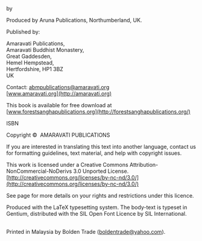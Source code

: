 \
by

Produced by Aruna Publications, Northumberland, UK.

Published by:

Amaravati Publications,\
Amaravati Buddhist Monastery,\
Great Gaddesden,\
Hemel Hempstead,\
Hertfordshire, HP1 3BZ\
UK

Contact: abmpublications@amaravati.org\
[www.amaravati.org](http://amaravati.org)

This book is available for free download at\
[www.forestsanghapublications.org](http://forestsanghapublications.org/)

ISBN

Copyright ©  AMARAVATI PUBLICATIONS

If you are interested in translating this text into another language,
contact us for formatting guidelines, text material, and help with
copyright issues.

This work is licensed under a Creative Commons
Attribution-NonCommercial-NoDerivs 3.0 Unported License.\
[http://creativecommons.org/licenses/by-nc-nd/3.0/](http://creativecommons.org/licenses/by-nc-nd/3.0/)

See page for more details on your rights and restrictions under this
licence.

Produced with the LaTeX typesetting system. The body-text is typeset in
Gentium, distributed with the SIL Open Font Licence by SIL
International.

\
Printed in Malaysia by Bolden Trade (boldentrade@yahoo.com).

